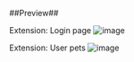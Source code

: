 ##Preview##

Extension: Login page
![image](https://github.com/user-attachments/assets/2eb6d524-0c2a-4eaf-8314-92d6f6208dfb)

Extension: User pets
![image](https://github.com/user-attachments/assets/1c5f38a8-1c61-4f99-a4de-b13543aa7d11)
